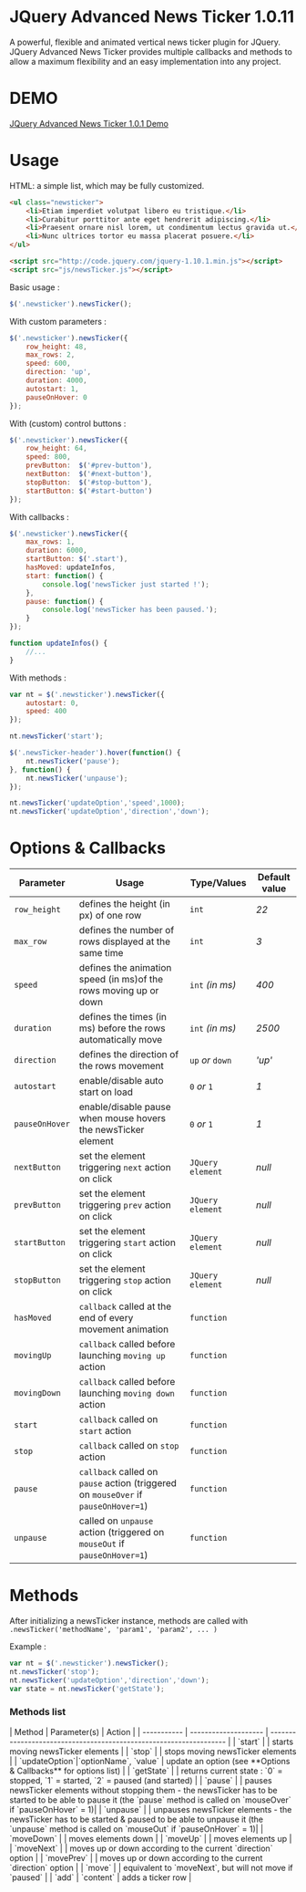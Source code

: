 JQuery Advanced News Ticker 1.0.11
===========================

A powerful, flexible and animated vertical news ticker plugin for JQuery.
JQuery Advanced News Ticker provides multiple callbacks and methods to allow a maximum flexibility and an easy implementation into any project.

DEMO
===========================
[JQuery Advanced News Ticker 1.0.1 Demo](http://risq.github.io/jquery-advanced-news-ticker)

Usage
===========================
HTML: a simple list, which may be fully customized.
`````html
<ul class="newsticker">
    <li>Etiam imperdiet volutpat libero eu tristique.</li>
    <li>Curabitur porttitor ante eget hendrerit adipiscing.</li>
    <li>Praesent ornare nisl lorem, ut condimentum lectus gravida ut.</li>
    <li>Nunc ultrices tortor eu massa placerat posuere.</li>
</ul>

<script src="http://code.jquery.com/jquery-1.10.1.min.js"></script>
<script src="js/newsTicker.js"></script>
`````
Basic usage :
`````javascript
$('.newsticker').newsTicker();
`````
With custom parameters :
`````javascript
$('.newsticker').newsTicker({
    row_height: 48,
    max_rows: 2,
    speed: 600,
    direction: 'up',
    duration: 4000,
    autostart: 1,
    pauseOnHover: 0
});
`````
With (custom) control buttons :
`````javascript
$('.newsticker').newsTicker({
    row_height: 64,
    speed: 800,
    prevButton:  $('#prev-button'),
    nextButton:  $('#next-button'),
    stopButton:  $('#stop-button'),
    startButton: $('#start-button')
});
`````
With callbacks :
`````javascript
$('.newsticker').newsTicker({
    max_rows: 1,
    duration: 6000,
    startButton: $('.start'),
    hasMoved: updateInfos,
    start: function() {
        console.log('newsTicker just started !');
    },
    pause: function() {
        console.log('newsTicker has been paused.');
    }
});

function updateInfos() {
    //...
}
`````
With methods :
`````javascript
var nt = $('.newsticker').newsTicker({
    autostart: 0,
    speed: 400
});

nt.newsTicker('start');

$('.newsTicker-header').hover(function() {
    nt.newsTicker('pause');
}, function() {
    nt.newsTicker('unpause');
});

nt.newsTicker('updateOption','speed',1000);
nt.newsTicker('updateOption','direction','down');
`````

Options & Callbacks
===========================
| Parameter       | Usage                                                                               | Type/Values     | Default value |
| --------------- | ----------------------------------------------------------------------------------- | --------------- | ------------- |
| `row_height`    | defines the height (in px) of one row                                               | `int`           | *22*
| `max_row`       | defines the number of rows displayed at the same time                               | `int`           | *3*
| `speed`         | defines the animation speed (in ms)of the rows moving up or down                    | `int` *(in ms)* | *400*
| `duration`      | defines the times (in ms) before the rows automatically move                        | `int` *(in ms)* | *2500*
| `direction`     | defines the direction of the rows movement                                          | `up` *or* `down`| *'up'*
| `autostart`     | enable/disable auto start on load                                                   | `0` *or* `1`    | *1*
| `pauseOnHover`  | enable/disable pause when mouse hovers the newsTicker element                       | `0` *or* `1`    | *1*
| `nextButton`    | set the element triggering `next` action on click                                   | `JQuery element`| *null*
| `prevButton`    | set the element triggering `prev` action on click                                   | `JQuery element`| *null*
| `startButton`   | set the element triggering `start` action on click                                  | `JQuery element`| *null*
| `stopButton`    | set the element triggering `stop` action on click                                   | `JQuery element`| *null*
| `hasMoved`      | `callback` called at the end of every movement animation                            | `function`      | 
| `movingUp`      | `callback` called before launching `moving up` action                               | `function`      | 
| `movingDown`    | `callback` called before launching `moving down` action                             | `function`      | 
| `start`         | `callback` called on `start` action                                                 | `function`      | 
| `stop`          | `callback` called on `stop` action                                                  | `function`      | 
| `pause`         | `callback` called on `pause` action (triggered on `mouseOver` if `pauseOnHover=1`)   | `function`      | 
| `unpause`       | called on `unpause` action (triggered on `mouseOut` if `pauseOnHover=1`)             | `function`      | 

Methods
===========================
After initializing a newsTicker instance, methods are called with `.newsTicker('methodName', 'param1', 'param2', ... )`

Example :
`````javascript
var nt = $('.newsticker').newsTicker();
nt.newsTicker('stop');
nt.newsTicker('updateOption','direction','down');
var state = nt.newsTicker('getState');
`````

<h3>Methods list</h3>
| Method        | Parameter(s)         | Action                                                             |
| -----------   | -------------------- | ------------------------------------------------------------------ |
| `start`       |                      | starts moving newsTicker elements                                  |
| `stop`        |                      | stops moving newsTicker elements                                   |
| `updateOption`|`optionName`, `value` | update an option (see **Options & Callbacks** for options list)        |
| `getState`    |                      | returns current state : `0` = stopped, `1` = started, `2` = paused (and started) |
| `pause`       |                      | pauses newsTicker elements without stopping them - the newsTicker has to be started to be able to pause it  (the `pause` method is called on `mouseOver` if `pauseOnHover` = 1)|
| `unpause`     |                      | unpauses newsTicker elements - the newsTicker has to be started & paused to be able to unpause it  (the `unpause` method is called on `mouseOut` if `pauseOnHover` = 1)|
| `moveDown`    |                      | moves elements down                                                |
| `moveUp`      |                      | moves elements up                                                  |
| `moveNext`    |                      | moves up or down according to the current `direction` option       |
| `movePrev`    |                      | moves up or down according to the current `direction` option       |
| `move`        |                      | equivalent to `moveNext`, but will not move if `paused`            |
| `add`         | `content`            | adds a ticker row                                                  |


